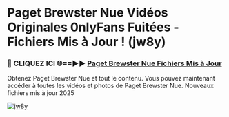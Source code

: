 # Paget Brewster Nue Vidéos Originales 0nlyFans Fuitées - Fichiers Mis à Jour ! (jw8y)

<h3>🔴 CLIQUEZ ICI 🌐==►► <a href="https://tinyurl.com/2pmr4ezf" rel="nofollow">Paget Brewster Nue Fichiers Mis à Jour</a></h3>

Obtenez Paget Brewster Nue et tout le contenu. Vous pouvez maintenant accéder à toutes les vidéos et photos de Paget Brewster Nue. Nouveaux fichiers mis à jour 2025

[![jw8y](https://i.imgur.com/6SNvagu.gif)](https://tinyurl.com/2pmr4ezf)
